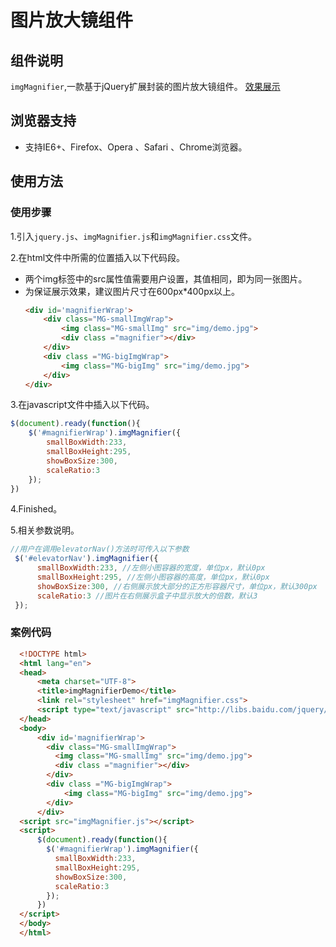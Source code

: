 # 图片放大镜组件

## 组件说明

`imgMagnifier`,一款基于jQuery扩展封装的图片放大镜组件。
[效果展示](http://www.zjresume.com/project/imgMagnifier/demo.html)

## 浏览器支持

* 支持IE6+、Firefox、Opera 、Safari 、Chrome浏览器。

## 使用方法

### 使用步骤

1.引入`jquery.js`、`imgMagnifier.js`和`imgMagnifier.css`文件。   

2.在html文件中所需的位置插入以下代码段。
* 两个img标签中的src属性值需要用户设置，其值相同，即为同一张图片。
* 为保证展示效果，建议图片尺寸在600px*400px以上。
  ```html
  <div id='magnifierWrap'>
      <div class="MG-smallImgWrap">
          <img class="MG-smallImg" src="img/demo.jpg">
          <div class ="magnifier"></div>
      </div>
      <div class ="MG-bigImgWrap">
          <img class="MG-bigImg" src="img/demo.jpg">
      </div>
  </div>
  ```
3.在javascript文件中插入以下代码。
  ```javascript
  $(document).ready(function(){
      $('#magnifierWrap').imgMagnifier({  
          smallBoxWidth:233,
          smallBoxHeight:295,
          showBoxSize:300,
          scaleRatio:3
      });
  })
  ```
4.Finished。

5.相关参数说明。
  ```javascript
  //用户在调用elevatorNav()方法时可传入以下参数
   $('#elevatorNav').imgMagnifier({
        smallBoxWidth:233, //左侧小图容器的宽度，单位px，默认0px
        smallBoxHeight:295, //左侧小图容器的高度，单位px，默认0px
        showBoxSize:300, //右侧展示放大部分的正方形容器尺寸，单位px，默认300px
        scaleRatio:3 //图片在右侧展示盒子中显示放大的倍数，默认3
   }); 
  ```

### 案例代码

```html
  <!DOCTYPE html>
  <html lang="en">
  <head>
      <meta charset="UTF-8">
      <title>imgMagnifierDemo</title>
      <link rel="stylesheet" href="imgMagnifier.css">
      <script type="text/javascript" src="http://libs.baidu.com/jquery/1.9.1/jquery.min.js"></script>
  </head>
  <body>
      <div id='magnifierWrap'>
        <div class="MG-smallImgWrap">
          <img class="MG-smallImg" src="img/demo.jpg">
          <div class ="magnifier"></div>
        </div>
        <div class ="MG-bigImgWrap">
            <img class="MG-bigImg" src="img/demo.jpg">
        </div>
      </div>
  <script src="imgMagnifier.js"></script>
  <script>
      $(document).ready(function(){
        $('#magnifierWrap').imgMagnifier({  
          smallBoxWidth:233,
          smallBoxHeight:295,
          showBoxSize:300,
          scaleRatio:3
        });
      })
  </script>
  </body>
  </html>
```
